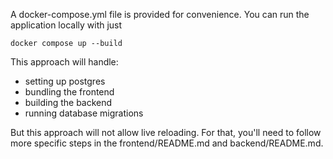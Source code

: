 A docker-compose.yml file is provided for convenience. 
You can run the application locally with just
```
docker compose up --build
```

This approach will handle:
- setting up postgres
- bundling the frontend
- building the backend
- running database migrations

But this approach will not allow live reloading.
For that, you'll need to follow more specific steps in the frontend/README.md and backend/README.md.

